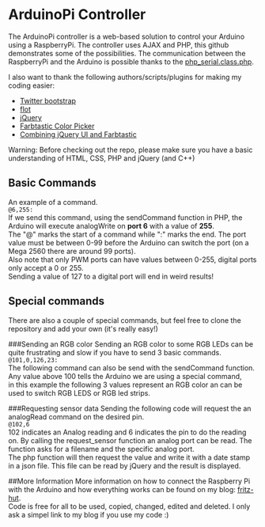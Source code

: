 # ArduinoPi Controller
The ArduinoPi controller is a web-based solution to control your Arduino using a RaspberryPi.
The controller uses AJAX and PHP, this github demonstrates some of the possibilities. The communication between
the RaspberryPi and the Arduino is possible thanks to the [php_serial.class.php](http://code.google.com/p/php-serial/).

I also want to thank the following authors/scripts/plugins for making my coding easier:
* [Twitter bootstrap](http://twitter.github.com/bootstrap/)
* [flot](http://code.google.com/p/flot/)
* [jQuery](http://jquery.com/)
* [Farbtastic Color Picker](http://acko.net/blog/farbtastic-jquery-color-picker-plug-in/)
* [Combining jQuery UI and Farbtastic](http://www.emanueleferonato.com/2011/03/22/jquery-color-picker-using-farbtastic-and-jquery-ui/)

Warning: Before checking out the repo, please make sure you have a basic understanding of HTML, CSS, PHP and jQuery (and C++)

## Basic Commands
An example of a command.  
`@6,255:`  
If we send this command, using the sendCommand function in PHP, the Arduino will execute analogWrite on **port 6** with a value of **255**.  
The "@" marks the start of a command while ":" marks the end. The port value must be between 0-99 before the Arduino can switch the port (on a Mega 2560 there are around 99 ports).  
Also note that only PWM ports can have values between 0-255, digital ports only accept a 0 or 255.  
Sending a value of 127 to a digital port will end in weird results!  

## Special commands
There are also a couple of special commands, but feel free to clone the repository and add your own (it's really easy!)

###Sending an RGB color
Sending an RGB color to some RGB LEDs can be quite frustrating and slow if you have to send 3 basic commands.  
`@101,0,126,23:`  
The following command can also be send with the sendCommand function. Any value above 100 tells the Arduino we are using a special command,   
in this example the following 3 values represent an RGB color an can be used to switch RGB LEDS or RGB led strips.         

###Requesting sensor data
Sending the following code will request the an analogRead command on the desired pin.         
`@102,6`               
102 indicates an Analog reading and 6 indicates the pin to do the reading on. By calling the request_sensor function an analog port can be read. The function asks for a filename and the specific analog port.          
The php function will then request the value and write it with a date stamp in a json file. This file can be read by jQuery and the result is displayed.            

##More Information
More information on how to connect the Raspberry Pi with the Arduino and how everything works can be found on my blog:
[fritz-hut](http://fritz-hut.com).         
Code is free for all to be used, copied, changed, edited and deleted. I only ask a simpel link to my blog if you use my code :)